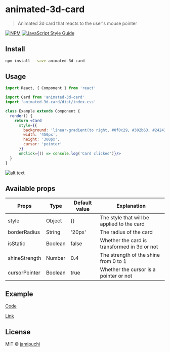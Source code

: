 # animated-3d-card

> Animated 3d card that reacts to the user&#x27;s mouse pointer

[![NPM](https://img.shields.io/npm/v/animated-3d-card.svg)](https://www.npmjs.com/package/animated-3d-card) [![JavaScript Style Guide](https://img.shields.io/badge/code_style-standard-brightgreen.svg)](https://standardjs.com)

## Install

```bash
npm install --save animated-3d-card
```

## Usage

```jsx
import React, { Component } from 'react'

import Card from 'animated-3d-card'
import 'animated-3d-card/dist/index.css'

class Example extends Component {
  render() {
    return <Card       
      style={{
        background: 'linear-gradient(to right, #0f0c29, #302b63, #24243e)',
        width: '450px',
        height: '300px',
        cursor: 'pointer'
      }}
      onClick={() => console.log('Card clicked')}/>
  }
}
```
![alt text](https://i.ibb.co/d7MVJJy/ezgif-com-gif-maker-1.gif)


## Available props
| Props         | Type          | Default value | Explanation   |
| ------------- | ------------- | ------------- | ------------- |
| style         | Object        | {}            | The style that will be applied to the card |
| borderRadius  | String        | '20px'        | The radius of the card |
| isStatic      | Boolean       | false         | Whether the card is transformed in 3d or not |
| shineStrength | Number        | 0.4           | The strength of the shine from 0 to 1 |
| cursorPointer | Boolean       | true          | Whether the cursor is a pointer or not |

## Example

[Code](https://github.com/jamipuchi/animated-3d-card/blob/master/example/src/App.js)

[Link](https://jamipuchi.github.io/animated-3d-card/)

## License

MIT © [jamipuchi](https://github.com/jamipuchi)
